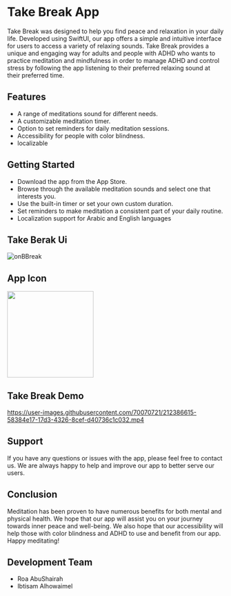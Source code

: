 # Take Break App
Take Break was designed to help you find peace and relaxation in your daily life. Developed using SwiftUI, our app offers a simple and intuitive interface for users to access a variety of relaxing sounds. 
Take Break provides a unique and engaging way for adults and people with ADHD who wants to practice meditation and mindfulness  in order to manage ADHD and control stress by following the app listening to their preferred relaxing sound at their preferred time.






## Features

* A range of meditations sound for different needs.
* A customizable meditation timer.
* Option to set reminders for daily meditation sessions.
* Accessibility for people with color blindness.
* localizable 

## Getting Started

* Download the app from the App Store. 
* Browse through the available meditation sounds and select one that interests you.
* Use the built-in timer or set your own custom duration.
* Set reminders to make meditation a consistent part of your daily routine.
* Localization support for Arabic and English languages
## Take Berak Ui

![onBBreak](https://user-images.githubusercontent.com/70070721/212376702-b15934f7-f445-4dd3-aee8-3b34cb93cb37.png)
## App Icon
<img src="https://user-images.githubusercontent.com/70070721/212329813-3316a5ad-59e2-489b-9e2e-c206e1bd33a6.png" width="200"> 







## Take Break Demo
https://user-images.githubusercontent.com/70070721/212386615-58384e17-17d3-4326-8cef-d40736c1c032.mp4






## Support

If you have any questions or issues with the app, please feel free to contact us. We are always happy to help and improve our app to better serve our users.


## Conclusion

Meditation has been proven to have numerous benefits for both mental and physical health. We hope that our app will assist you on your journey towards inner peace and well-being. We also hope that our accessibility  will help those with color blindness and ADHD to use and benefit from our app. 
Happy meditating!

## Development Team
 * Roa AbuShairah
 * Ibtisam Alhowaimel


 



